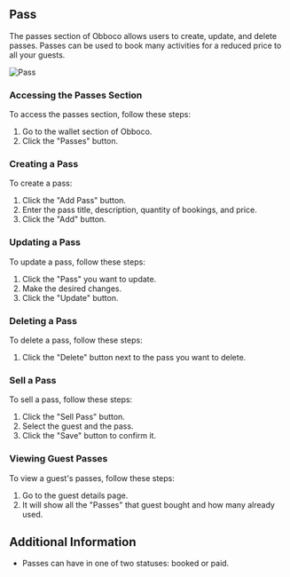 ## Pass

The passes section of Obboco allows users to create, update, and delete passes. Passes can be used to book many activities for a reduced price to all your guests.

![Pass](/pass.png)

### Accessing the Passes Section

To access the passes section, follow these steps:

1. Go to the wallet section of Obboco.
2. Click the "Passes" button.

### Creating a Pass

To create a pass:

1. Click the "Add Pass" button.
2. Enter the pass title, description, quantity of bookings, and price.
3. Click the "Add" button.

### Updating a Pass

To update a pass, follow these steps:

1. Click the "Pass" you want to update.
2. Make the desired changes.
3. Click the "Update" button.

### Deleting a Pass

To delete a pass, follow these steps:

1. Click the "Delete" button next to the pass you want to delete.

### Sell a Pass

To sell a pass, follow these steps:

1. Click the "Sell Pass" button.
2. Select the guest and the pass.
3. Click the "Save" button to confirm it.


### Viewing Guest Passes

To view a guest's passes, follow these steps:

1. Go to the guest details page.
2. It will show all the "Passes" that guest bought and how many already used.

## Additional Information

* Passes can have in one of two statuses: booked or paid.